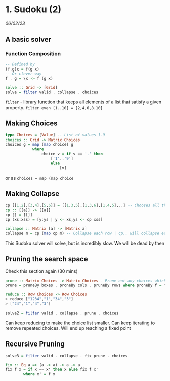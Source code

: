 # 1. Sudoku (2)
_06/02/23_

## A basic solver
### Function Composition
```haskell
-- Defined by
(f.g)x = f(g x)
-- Or clever way
f . g = \x -> f (g x)
```

```haskell
solve :: Grid -> [Grid]
solve = filter valid . collapse . choices
```

`filter` - library function that keeps all elements of a list that satisfy a given property. `filter even [1..10] = [2,4,6,8.10]`
## Making Choices
```haskell
type Choices = [Value] -- List of values 1-9
choices :: Grid -> Matrix Choices
choices g = map (map choice) g
			where 
				choice v = if v == '.' then
					['1'..'9']
					else
						[v]
```
or as
`choices = map (map choice`

## Making Collapse
```haskell
cp [[1,2],[3,4],[5,6]] = [[1,3,5],[1,3,6],[1,4,5],..] -- Chooses all the possible combinations as a list
cp :: [[a]] -> [[a]]
cp [] = [[]]
cp (xs:xss) = [y:ys | y <- xs,ys <- cp xss] 

collapse :: Matrix [a] -> [Matrix a]
collapse m = cp (map cp m) -- Collapse each row | cp.. will collapse each col
```

This Sudoku solver will solve, but is incredibly slow. We will be dead by then

## Pruning the search space
Check this section again (30 mins)
```haskell
prune :: Matrix Choices -> Matrix Choices-- Prune out any choices which are single entry in the column
prune = pruneBy boxes . proneBy cols . pruneBy rows where proneBy f = f . map reduce . f

reduce :: Row Choices -> Row Choices
> reduce ["1234","1","34","3"]
> ["24","1","4","3"]

solve2 = filter valid . collapse . prune . choices
```

Can keep reducing to make the choice list smaller. Can keep iterating to remove repeated choices. Will end up reaching a fixed point

## Recursive Pruning

```haskell
solve3 = filter valid . collapse . fix prune . choices

fix :: Eq a => (a -> a) -> a -> a
fix f x = if x == x' then x else fix f x'
		where x' = f x
```
